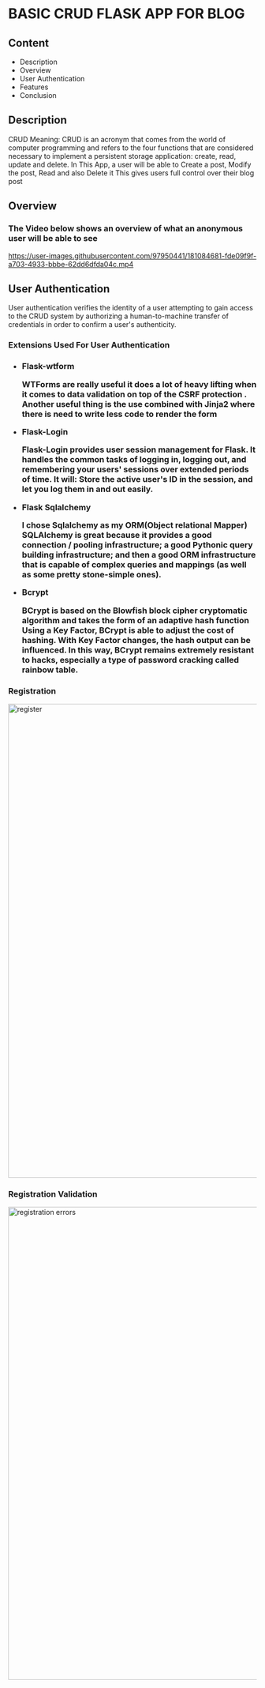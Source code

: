 <h1>BASIC CRUD FLASK APP FOR BLOG </h1>
<h2>Content</h2>
<ul>
  <li>Description</li>
  <li>Overview</li>
  <li>User Authentication</li>
  <li>Features</li>
  <li>Conclusion</li>
</ul>
<h2>Description</h2>
<p>
CRUD Meaning: CRUD is an acronym that comes from the world of computer programming and refers
 to the four functions that are considered necessary to implement a persistent storage application: create, read, update and delete. 
 In This App, a user will be able to Create a post, Modify the post, Read and also Delete it This gives users full control over their blog post
</p>

<h2>Overview</h2>
<h3>The Video below shows an overview of what an anonymous user will be able to see</h3>

https://user-images.githubusercontent.com/97950441/181084681-fde09f9f-a703-4933-bbbe-62dd6dfda04c.mp4

<h2>User Authentication</h2>
<p>User authentication verifies the identity of a user attempting to gain access to  the CRUD system by authorizing a human-to-machine transfer of credentials in order to confirm a user's authenticity.</p>
<h3>Extensions Used For User Authentication<h3>
  <ul>
  <li>Flask-wtform</li>
  <p>
  WTForms are really useful it does a lot of heavy lifting when it comes to data validation on top of the CSRF protection .
  Another useful thing is the use combined with Jinja2 where there is need to write less code to render the form
  </p>
  <li>Flask-Login</li>
    <p>
  Flask-Login provides user session management for Flask. It handles the common tasks of logging in, logging out, 
  and remembering your users' sessions over extended periods of time. 
  It will: Store the active user's ID in the session, and let you log them in and out easily.
  </p>
  <li>Flask Sqlalchemy</li>
    <p>
    I chose Sqlalchemy as my ORM(Object relational Mapper)
    SQLAlchemy is great because it provides a good connection / pooling infrastructure; a good Pythonic query
    building infrastructure; and then a good ORM infrastructure that is capable of complex queries and 
    mappings (as well as some pretty stone-simple ones).
  </p>
  <li>Bcrypt</li>
    <p>
  BCrypt is based on the Blowfish block cipher cryptomatic algorithm and takes the form of an adaptive hash function
  Using a Key Factor, BCrypt is able to adjust the cost of hashing. With Key Factor changes, the hash output can be influenced. 
  In this way, BCrypt remains extremely resistant to hacks, especially a type of password cracking called rainbow table.
  </p>
</ul>

<h3>Registration</h3>
<div>
<span><img width="960" alt="register" src="https://user-images.githubusercontent.com/97950441/181091688-2255b3c3-cb59-4b47-a8a0-b01e8f24855c.png"></span>
  <h3>Registration Validation</h3>
<span><img width="958" alt="registration errors" src="https://user-images.githubusercontent.com/97950441/181091770-0adecf68-a25d-474c-a260-d032034631db.png">
</span>
 <div>

